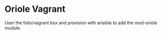 # Oriole Vagrant

User the folio/vagrant box and provision with ansible
to add the mod-oriole module. 
